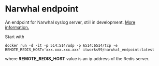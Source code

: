 # Narwhal endpoint

An endpoint for Narwhal syslog server, still in development. [More information.](https://github.com/itworks99/narwhal)

Start with

```shell
docker run -d -it -p 514:514/udp -p 6514:6514/tcp -e REMOTE_REDIS_HOST='xxx.xxx.xxx.xxx' itworks99/narwhal_endpoint:latest
```

where **REMOTE_REDIS_HOST** value is an ip address of the Redis server.
